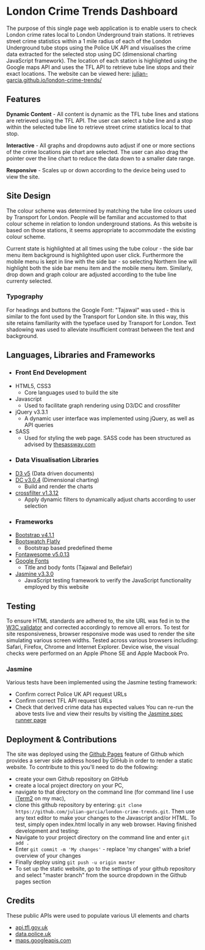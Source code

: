 # London Crime Trends Dashboard
The purpose of this single page web application is to enable users to check London crime rates local to London Underground train stations. It retrieves street crime statistics within a 1 mile radius of each of the London Underground tube stops using the Police UK API and visualises the crime data extracted for the selected stop using DC (dimensional charting JavaScript framework). The location of each station is highlighted using the Google maps API and uses the TFL API to retrieve tube line stops and their exact locations. The website can be viewed here: [julian-garcia.github.io/london-crime-trends/](https://julian-garcia.github.io/london-crime-trends/)

## Features
**Dynamic Content** - All content is dynamic as the TFL tube lines and stations are retrieved using the TFL API. The user can select a tube line and a stop within the selected tube line to retrieve street crime statistics local to that stop. 

**Interactive** - All graphs and dropdowns auto adjust if one or more sections of the crime locations pie chart are selected. The user can also drag the pointer over the line chart to reduce the data down to a smaller date range.

**Responsive** - Scales up or down according to the device being used to view the site.

## Site Design
The colour scheme was determined by matching the tube line colours used by Transport for London. People will be familiar and accustomed to that colour scheme in relation to london underground stations. As this website is based on those stations, it seems appropriate to accommodate the existing colour scheme. 

Current state is highlighted at all times using the tube colour - the side bar menu item background is highlighted upon user click. Furthermore the mobile menu is kept in line with the side bar - so selecting Northern line will highlight both the side bar menu item and the mobile menu item. Similarly, drop down and graph colour are adjusted according to the tube line currenty selected.

### Typography
For headings and buttons the Google Font: "Tajawal" was used - this is similar to the font used by the Transport for London site. In this way, this site retains familiarity with the typeface used by Transport for London. Text shadowing was used to alleviate insufficient contrast between the text and background.

## Languages, Libraries and Frameworks
- ### Front End Development
- HTML5, CSS3
  - Core languages used to build the site
- Javascript
  - Used to facilitate graph rendering using D3/DC and crossfilter
- jQuery v3.3.1
  - A dynamic user interface was implemented using jQuery, as well as API queries
- SASS
  - Used for styling the web page. SASS code has been structured as advised by [thesassway.com](http://www.thesassway.com)
- ### Data Visualisation Libraries
- [D3 v5](https://d3js.org) (Data driven documents)
- [DC v3.0.4](https://dc-js.github.io/dc.js/) (Dimensional charting)
  - Build and render the charts
- [crossfilter v1.3.12](https://github.com/crossfilter/crossfilter/wiki)
  - Apply dynamic filters to dynamically adjust charts according to user selection
- ### Frameworks
- [Bootstrap v4.1.1](http://getbootstrap.com)
- [Bootswatch Flatly](https://bootswatch.com/flatly/)
  - Bootstrap based predefined theme
- [Fontawesome v5.0.13](https://fontawesome.com)
- [Google Fonts](https://fonts.google.com)
  - Title and body fonts (Tajawal and Bellefair)
- [Jasmine v3.3.0](https://jasmine.github.io)
  - JavaScript testing framework to verify the JavaScript functionality employed by this website

## Testing
To ensure HTML standards are adhered to, the site URL was fed in to the [W3C validator](https://validator.w3.org/nu/?doc=https%3A%2F%2Fjulian-garcia.github.io%2Flondon-crime-trends%2F) and corrected accordingly to remove all errors. To test for site responsiveness, browser responsive mode was used to render the site simulating various screen widths. Tested across various browsers including: Safari, Firefox, Chrome and Internet Explorer. Device wise, the visual checks were performed on an Apple iPhone SE and Apple Macbook Pro.

### Jasmine
Various tests have been implemented using the Jasmine testing framework:
- Confirm correct Police UK API request URLs
- Confirm correct TFL API request URLs
- Check that derived crime data has expected values 
You can re-run the above tests live and view their results by visiting the [Jasmine spec runner page](jasmine/SpecRunner.html)

## Deployment & Contributions
The site was deployed using the [Github Pages](https://pages.github.com) feature of Github which provides a server side address hosed by GitHub in order to render a static website. To contribute to this you'll need to do the following:
- create your own Github repository on GitHub
- create a local project directory on your PC, 
- navigate to that directory on the command line (for command line I use [iTerm2](https://www.iterm2.com) on my mac), 
- clone this github repository by entering: `git clone https://github.com/julian-garcia/london-crime-trends.git`. 
Then use any text editor to make your changes to the Javascript and/or HTML. To test, simply open index.html locally in any web browser. Having finished development and testing:
- Navigate to your project directory on the command line and enter `git add .` 
- Enter `git commit -m 'My changes'` - replace 'my changes' with a brief overview of your changes
- Finally deploy using `git push -u origin master`
- To set up the static website, go to the settings of your github repository and select "master branch" from the source dropdown in the Github pages section

## Credits
These public APIs were used to populate various UI elements and charts
- [api.tfl.gov.uk](https://api.tfl.gov.uk)
- [data.police.uk](https://data.police.uk)
- [maps.googleapis.com](https://maps.googleapis.com/maps/api)
